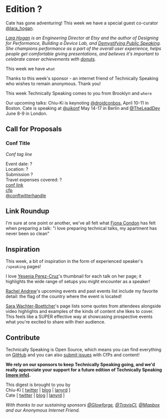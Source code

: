 # Edition ?

Cate has gone adventuring! This week we have a special guest co-curator [@lara_hogan](http://twitter.com/lara_hogan).

*[Lara Hogan](http://larahogan.me) is an Engineering Director at Etsy and the author of Designing for Performance, Building a Device Lab, and [Demystifying Public Speaking](https://abookapart.com/products/demystifying-public-speaking). She champions performance as a part of the overall user experience, helps people get comfortable giving presentations, and believes it's important to celebrate career achievements with [donuts](http://larahogan.me/donuts/).*

This week we have `what`

Thanks to this week's sponsor - an internet friend of Technically Speaking who wishes to remain anonymous. Thank you!

This week Technically Speaking comes to you from Brooklyn and `where`

Our upcoming talks: Chiu-Ki is keynoting [@droidconbos](http://twitter.com/droidconbos), April 10-11 in Boston. Cate is speaking at [@uikonf](http://twitter.com/uikonf) May 14-17 in Berlin and [@TheLeadDev](http://twitter.com/theleaddev) June 8-9 in London.


## Call for Proposals

### Conf Title  
*Conf tag line*

Event date: ?  
Location: ?  
Submission ?  
Travel expenses covered: ?  
[conf link](?)  
[cfp](?)  
[@conftwitterhandle](?)


## Link Roundup

I'm sure at one point or another, we've all felt what [Fiona Condon](https://twitter.com/fioroco/status/841044811583016961) has felt when preparing a talk: "i love preparing technical talks, my apartment has never been so clean"

## Inspiration

This week, a bit of inspiration in the form of experienced speaker's `/speaking` pages! 

I love [Yesenia Perez-Cruz](https://www.yeseniaperezcruz.com/speaking/)'s thumbnail for each talk on her page; it highlights the wide range of setups you might encounter as a speaker!

[Rachel Andrew](https://rachelandrew.co.uk/speaking/)'s upcoming events and past events list include my favorite detail: the flag of the country where the event is located!

[Sara Wachter-Boettcher](http://www.sarawb.com/speaking/)'s page lists some quotes from attendees alongside video highlights and examples of the kinds of content she likes to cover. This feels like a SUPER effective way at showcasing prospective events what you're excited to share with their audience.

## Contribute

Technically Speaking is Open Source, which means you can find everything on [GitHub](https://github.com/catehstn/technically-speaking/) and you can also [submit issues](https://github.com/catehstn/technically-speaking/issues/new) with CfPs and content!

**We rely on our sponsors to keep Technically Speaking going, and we'd really appreciate your support for a future edition of Technically Speaking [[more info](http://www.techspeak.email/sponsorship/)].**  


This digest is brought to you by  
Chiu-Ki [ [twitter](https://twitter.com/chiuki) | [blog](http://blog.sqisland.com/) | [lanyrd](http://lanyrd.com/profile/chiuki/) ]  
Cate [ [twitter](https://twitter.com/catehstn) | [blog](http://www.cate.blog/) | [lanyrd](http://lanyrd.com/profile/catehstn/) ]

*With thanks to our sustaining sponsors [@Glowforge](http://twitter.com/glowforge), [@TravisCI](http://twitter.com/travisci), [@Mapbox](http://twitter.com/mapbox) and our Anonymous Internet Friend.*
